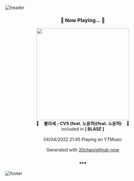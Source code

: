 ![header](https://capsule-render.vercel.app/api?type=wave&height=170&section=header&text=Hi.%20I'm%20SHIFT&fontColor=090707&fontAlignX=45&fontAlignY=65&fontSize=100)

<h3 align="center">🎵 Now Playing... 🎵</h3>
<p align="center">
  <a href="https://music.youtube.com/watch?v=wiM9S9FqGeI">
    <img width="300" src="https://lh3.googleusercontent.com/mr7s7_iAfVVIHY6VEiqQOS8RgBTdrfjbZL7M9HloEE4LV4xTR2-7vi-xfQn0P06dzrz4Eftup831DAU3">
  </a>
  <br>
  🎵&nbsp&nbsp&nbsp <b>블라세 - CVS (feat. 노윤하)(feat. 노윤하)</b> &nbsp&nbsp&nbsp🎵
  <br>
  included in <b>[ BLASÉ ]</b>
  
  <br />
  <br />
  04/04/2022 21:45 Playing on YTMusic
  <br />
  <br />
  Generated with <a href="https://github.com/20chan/github-now">20chan/github-now</a>
</p>

<h3 align="center">•••</h3>

![footer](https://capsule-render.vercel.app/api?type=wave&height=150&section=footer)
